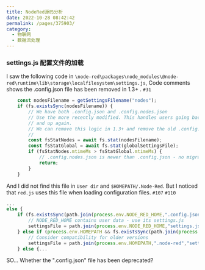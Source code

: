 ```yaml
---
title: NodeRed源码分析
date: 2022-10-28 08:42:42
permalink: /pages/375903/
category:
  - 物联网
  - 数据流处理
---
```






### settings.js 配置文件的加载



I saw the following code in `\node-red\packages\node_modules\@node-red\runtime\lib\storage\localfilesystem\settings.js`, Code comments shows the .config.json file  has been removed in 1.3+ .  `#31`

```javascript
    const nodesFilename = getSettingsFilename("nodes");
    if (fs.existsSync(nodesFilename)) {
        // We have both .config.json and .config.nodes.json
        // Use the more recently modified. This handles users going back to pre1.2
        // and up again.
        // We can remove this logic in 1.3+ and remove the old .config.json file entirely
        //
        const fsStatNodes = await fs.stat(nodesFilename);
        const fsStatGlobal = await fs.stat(globalSettingsFile);
        if (fsStatNodes.mtimeMs > fsStatGlobal.mtimeMs) {
            // .config.nodes.json is newer than .config.json - no migration needed
            return;
        }
    }
```

And I  did not find this file in `User dir` and `$HOMEPATH/.Node-Red`. But I noticed  that `red.js` uses this file when loading configuration files. `#107` `#110`

```javascript
...
else {
    if (fs.existsSync(path.join(process.env.NODE_RED_HOME,".config.json"))) {
        // NODE_RED_HOME contains user data - use its settings.js
        settingsFile = path.join(process.env.NODE_RED_HOME,"settings.js");
    } else if (process.env.HOMEPATH && fs.existsSync(path.join(process.env.HOMEPATH,".node-red",".config.json"))) {
        // Consider compatibility for older versions
        settingsFile = path.join(process.env.HOMEPATH,".node-red","settings.js");
    } else {...
```

SO... Whether the ".config.json" file has been deprecated?
